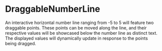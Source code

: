 # DraggableNumberLine
An interactive horizontal number line ranging from -5 to 5 will feature two draggable points. These points can be moved along the line, and their respective values will be showcased below the number line as distinct text. The displayed values will dynamically update in response to the points being dragged.


